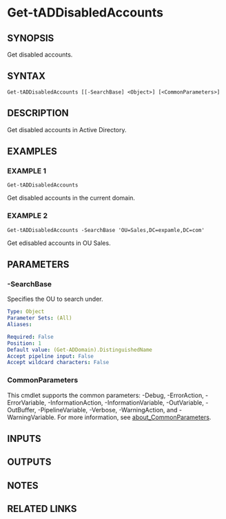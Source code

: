# Get-tADDisabledAccounts

## SYNOPSIS
Get disabled accounts.

## SYNTAX

```
Get-tADDisabledAccounts [[-SearchBase] <Object>] [<CommonParameters>]
```

## DESCRIPTION
Get disabled accounts in Active Directory.

## EXAMPLES

### EXAMPLE 1
```
Get-tADDisabledAccounts
```

Get disabled accounts in the current domain.

### EXAMPLE 2
```
Get-tADDisabledAccounts -SearchBase 'OU=Sales,DC=expamle,DC=com'
```

Get edisabled accounts in OU Sales.

## PARAMETERS

### -SearchBase
Specifies the OU to search under.

```yaml
Type: Object
Parameter Sets: (All)
Aliases:

Required: False
Position: 1
Default value: (Get-ADDomain).DistinguishedName
Accept pipeline input: False
Accept wildcard characters: False
```

### CommonParameters
This cmdlet supports the common parameters: -Debug, -ErrorAction, -ErrorVariable, -InformationAction, -InformationVariable, -OutVariable, -OutBuffer, -PipelineVariable, -Verbose, -WarningAction, and -WarningVariable. For more information, see [about_CommonParameters](http://go.microsoft.com/fwlink/?LinkID=113216).

## INPUTS

## OUTPUTS

## NOTES

## RELATED LINKS
